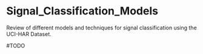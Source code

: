 # Signal_Classification_Models
Review of different models and techniques for signal classification using the UCI-HAR Dataset.

#TODO
